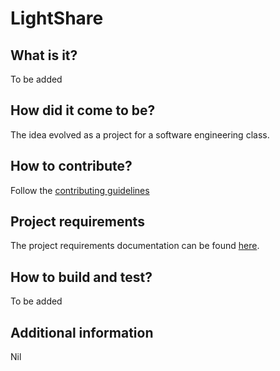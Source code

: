 # LightShare

## What is it? 
To be added

## How did it come to be?
The idea evolved as a project for a software engineering class.

## How to contribute?
Follow the [contributing guidelines](./CONTRIBUTING.md)

## Project requirements
The project requirements documentation can be found [here](./REQUIREMENTS.md). 

## How to build and test? 
To be added

## Additional information
Nil
